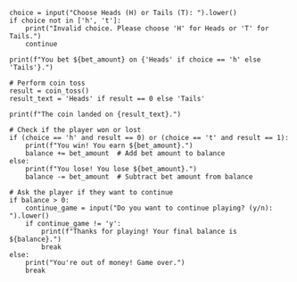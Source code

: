     choice = input("Choose Heads (H) or Tails (T): ").lower()
    if choice not in ['h', 't']:
        print("Invalid choice. Please choose 'H' for Heads or 'T' for Tails.")
        continue
    
    print(f"You bet ${bet_amount} on {'Heads' if choice == 'h' else 'Tails'}.")

    # Perform coin toss
    result = coin_toss()
    result_text = 'Heads' if result == 0 else 'Tails'

    print(f"The coin landed on {result_text}.")

    # Check if the player won or lost
    if (choice == 'h' and result == 0) or (choice == 't' and result == 1):
        print(f"You win! You earn ${bet_amount}.")
        balance += bet_amount  # Add bet amount to balance
    else:
        print(f"You lose! You lose ${bet_amount}.")
        balance -= bet_amount  # Subtract bet amount from balance

    # Ask the player if they want to continue
    if balance > 0:
        continue_game = input("Do you want to continue playing? (y/n): ").lower()
        if continue_game != 'y':
            print(f"Thanks for playing! Your final balance is ${balance}.")
            break
    else:
        print("You're out of money! Game over.")
        break

